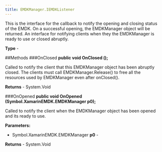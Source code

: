 ```yaml
---
title: EMDKManager.IEMDKListener
---
```

This is the interface for the callback to notify the opening and closing status of the EMDK. On a successful opening, the EMDKManager object will be returned. An interface for notifying clients when they the EMDKManager is ready to use or closed abruptly.
    

**Type** - 

##Methods
###OnClosed
**public void OnClosed ();**

Called to notify the client that this EMDKManager object has been abruptly closed. The clients must call EMDKManager.Release() to free all the resources used by EMDKManager even after onClosed(). 
        


**Returns** - System.Void

###OnOpened
**public void OnOpened (Symbol.XamarinEMDK.EMDKManager p0);**

Called to notify the client when the EMDKManager object has been opened and its ready to use.

**Parameters:** 

* Symbol.XamarinEMDK.EMDKManager **p0** - 
        

**Returns** - System.Void




